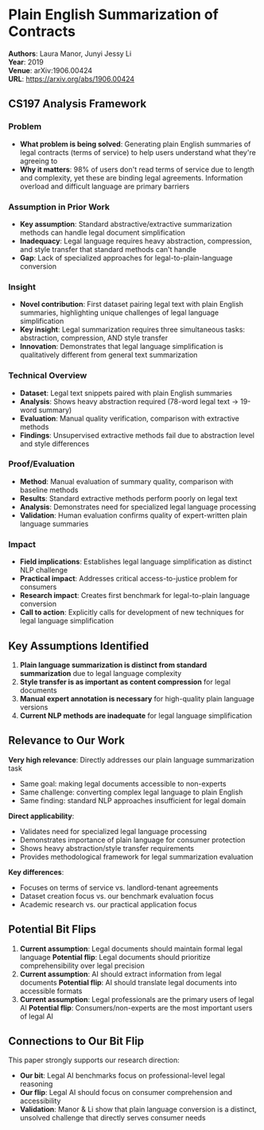 # Plain English Summarization of Contracts

**Authors**: Laura Manor, Junyi Jessy Li  
**Year**: 2019  
**Venue**: arXiv:1906.00424  
**URL**: https://arxiv.org/abs/1906.00424

## CS197 Analysis Framework

### Problem
- **What problem is being solved**: Generating plain English summaries of legal contracts (terms of service) to help users understand what they're agreeing to
- **Why it matters**: 98% of users don't read terms of service due to length and complexity, yet these are binding legal agreements. Information overload and difficult language are primary barriers

### Assumption in Prior Work
- **Key assumption**: Standard abstractive/extractive summarization methods can handle legal document simplification
- **Inadequacy**: Legal language requires heavy abstraction, compression, and style transfer that standard methods can't handle
- **Gap**: Lack of specialized approaches for legal-to-plain-language conversion

### Insight
- **Novel contribution**: First dataset pairing legal text with plain English summaries, highlighting unique challenges of legal language simplification
- **Key insight**: Legal summarization requires three simultaneous tasks: abstraction, compression, AND style transfer
- **Innovation**: Demonstrates that legal language simplification is qualitatively different from general text summarization

### Technical Overview
- **Dataset**: Legal text snippets paired with plain English summaries
- **Analysis**: Shows heavy abstraction required (78-word legal text → 19-word summary)
- **Evaluation**: Manual quality verification, comparison with extractive methods
- **Findings**: Unsupervised extractive methods fail due to abstraction level and style differences

### Proof/Evaluation
- **Method**: Manual evaluation of summary quality, comparison with baseline methods
- **Results**: Standard extractive methods perform poorly on legal text
- **Analysis**: Demonstrates need for specialized legal language processing
- **Validation**: Human evaluation confirms quality of expert-written plain language summaries

### Impact
- **Field implications**: Establishes legal language simplification as distinct NLP challenge
- **Practical impact**: Addresses critical access-to-justice problem for consumers
- **Research impact**: Creates first benchmark for legal-to-plain language conversion
- **Call to action**: Explicitly calls for development of new techniques for legal language simplification

## Key Assumptions Identified
1. **Plain language summarization is distinct from standard summarization** due to legal language complexity
2. **Style transfer is as important as content compression** for legal documents
3. **Manual expert annotation is necessary** for high-quality plain language versions
4. **Current NLP methods are inadequate** for legal language simplification

## Relevance to Our Work
**Very high relevance**: Directly addresses our plain language summarization task
- Same goal: making legal documents accessible to non-experts
- Same challenge: converting complex legal language to plain English
- Same finding: standard NLP approaches insufficient for legal domain

**Direct applicability**:
- Validates need for specialized legal language processing
- Demonstrates importance of plain language for consumer protection
- Shows heavy abstraction/style transfer requirements
- Provides methodological framework for legal summarization evaluation

**Key differences**:
- Focuses on terms of service vs. landlord-tenant agreements
- Dataset creation focus vs. our benchmark evaluation focus
- Academic research vs. our practical application focus

## Potential Bit Flips
1. **Current assumption**: Legal documents should maintain formal legal language
   **Potential flip**: Legal documents should prioritize comprehensibility over legal precision
2. **Current assumption**: AI should extract information from legal documents
   **Potential flip**: AI should translate legal documents into accessible formats
3. **Current assumption**: Legal professionals are the primary users of legal AI
   **Potential flip**: Consumers/non-experts are the most important users of legal AI

## Connections to Our Bit Flip
This paper strongly supports our research direction:
- **Our bit**: Legal AI benchmarks focus on professional-level legal reasoning
- **Our flip**: Legal AI should focus on consumer comprehension and accessibility
- **Validation**: Manor & Li show that plain language conversion is a distinct, unsolved challenge that directly serves consumer needs